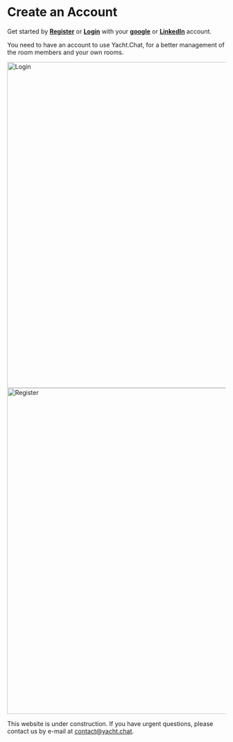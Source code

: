 


# Create an Account


Get started by **[Register](https://auth.yacht.chat/auth/realms/Application/login-actions/registration?client_id=frontend&tab_id=rm-s9SHoB88)** or **[Login](https://auth.yacht.chat/auth/realms/Application/login-actions/authenticate?execution=d4bbb8ef-9938-41ff-9b96-2fab03598084&client_id=frontend&tab_id=rm-s9SHoB88)** with your **[google](https://auth.yacht.chat/auth/realms/Application/broker/google/login?client_id=frontend&tab_id=rm-s9SHoB88&session_code=CVxVI5BcfRGJV9NLJPCm1hwQ2-YoO2uq8afQcB7eM0c)** or **[LinkedIn](https://auth.yacht.chat/auth/realms/Application/broker/linkedin/login?client_id=frontend&tab_id=rm-s9SHoB88&session_code=CVxVI5BcfRGJV9NLJPCm1hwQ2-YoO2uq8afQcB7eM0c)** account.

You need to have an account to use Yacht.Chat, for a better management of the room members and your own rooms.

<img alt="Login" src="/img/docs/LoginScreen.png" width="750"/>

<img alt="Register" src="/img/docs/RegisterScreen.png" width="750"/>

This website is under construction. If you have urgent questions, please contact us by e-mail at [contact@yacht.chat](mailto:contact@yacht.chat).